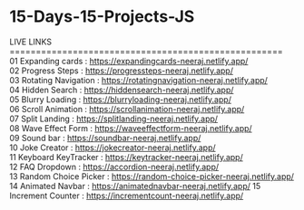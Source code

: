 # 15-Days-15-Projects-JS
LIVE LINKS ====================================================                                                                                                                                                        
01 Expanding cards : https://expandingcards-neeraj.netlify.app/                                                                                                                                                        
02 Progress Steps : https://progressteps-neeraj.netlify.app/                                                                                                                                                          
03 Rotating Navigation : https://rotatingnavigation-neeraj.netlify.app/                                                                                                                                                
04 Hidden Search : https://hiddensearch-neeraj.netlify.app/                                                                                                                                                           
05 Blurry Loading : https://blurryloading-neeraj.netlify.app/                                                                                                                                                          
06 Scroll Animation : https://scrollanimation-neeraj.netlify.app/  
07 Split Landing : https://splitlanding-neeraj.netlify.app/                                                                                                                                                            
08 Wave Effect Form : https://waveeffectform-neeraj.netlify.app/                                                                                                                                                      
09 Sound bar : https://soundbar-neeraj.netlify.app/                                                                                                                                                                    
10 Joke Creator : https://jokecreator-neeraj.netlify.app/                                                                                                                                                              
11 Keyboard KeyTracker : https://keytracker-neeraj.netlify.app/                                                                                                                                                       
12 FAQ Dropdown : https://accordion-neeraj.netlify.app/                                                                                                                                                              
13 Random Choice Picker : https://random-choice-picker-neeraj.netlify.app/                                                                                                                                             
14 Animated Navbar : https://animatednavbar-neeraj.netlify.app/
15 Increment Counter : https://incrementcount-neeraj.netlify.app/
